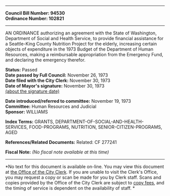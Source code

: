 * * * * *  
  
**Council Bill Number: [](#h0)[](#h2)94530**   
**Ordinance Number: 102821**  
  
* * * * *  
  
AN ORDINANCE authorizing an agreement with the State of Washington, Department of Social and Health Service, to provide financial assistance for a Seattle-King County Nutrition Project for the elderly, increasing certain objects of expenditure in the 1973 Budget of the Department of Human Resources, making a reimbursable appropriation from the Emergency Fund, and declaring the emergency therefor.  
  
**Status:** Passed   
**Date passed by Full Council:** November 26, 1973   
**Date filed with the City Clerk:** November 30, 1973   
**Date of Mayor's signature:** November 30, 1973   
[(about the signature date)](/~public/approvaldate.htm)   
  
  
**Date introduced/referred to committee:** November 19, 1973   
**Committee:** Human Resources and Judicial   
**Sponsor:** WILLIAMS   
  
**Index Terms:** GRANTS, DEPARTMENT-OF-SOCIAL-AND-HEALTH-SERVICES, FOOD-PROGRAMS, NUTRITION, SENIOR-CITIZEN-PROGRAMS, AGED  
  
**References/Related Documents:** Related: CF 277241  
  
**Fiscal Note:** *(No fiscal note available at this time)*  
  
* * * * *  
  
*No text for this document is available on-line. You may view this document at [the Office of the City Clerk](http://www.seattle.gov/leg/clerk/contactUs.htm). If you are unable to visit the Clerk's Office, you may request a copy or scan be made for you by Clerk staff. Scans and copies provided by the Office of the City Clerk are subject to [copy fees](http://clerk.seattle.gov/~public/clerkfees.htm), and the timing of service is dependent on the availability of staff. *  
  
  
